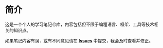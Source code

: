 # 简介
这是一个个人的学习笔记仓库，内容包括但不限于编程语言、框架、工具等技术相关的知识点。

如果笔记内容有误，或有不同意见请在 **[Issues](https://github.com/strayca7/notes/issues)** 中提交，我会及时查看并修正。

